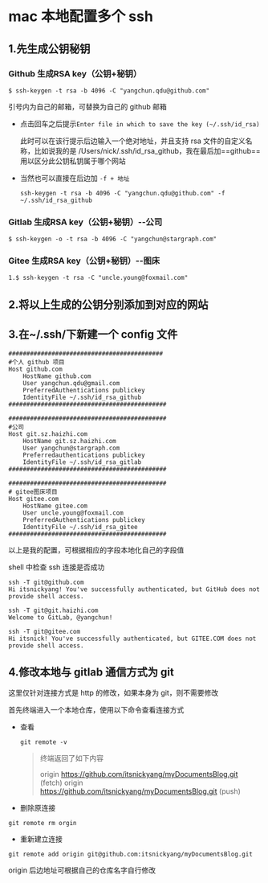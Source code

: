 # mac 本地配置多个 ssh 



## 1.先生成公钥秘钥

### Github 生成RSA key（公钥+秘钥）

```shell
$ ssh-keygen -t rsa -b 4096 -C "yangchun.qdu@github.com"
```

引号内为自己的邮箱，可替换为自己的 github 邮箱

- 点击回车之后提示`Enter file in which to save the key (~/.ssh/id_rsa)`

  此时可以在该行提示后边输入一个绝对地址，并且支持 rsa 文件的自定义名称，比如说我的是 /Users/nick/.ssh/id_rsa_github，我在最后加==github==用以区分此公钥私钥属于哪个网站

- 当然也可以直接在后边加 `-f + 地址`

  ```shell
  ssh-keygen -t rsa -b 4096 -C "yangchun.qdu@github.com" -f  ~/.ssh/id_rsa_github
  ```

  

### Gitlab 生成RSA key（公钥+秘钥）--公司

```shell
$ ssh-keygen -o -t rsa -b 4096 -C "yangchun@stargraph.com"
```

### Gitee 生成RSA key（公钥+秘钥）--图床

```shell
1.$ ssh-keygen -t rsa -C "uncle.young@foxmail.com" 
```

## 2.将以上生成的公钥分别添加到对应的网站

## 3.在~/.ssh/下新建一个 config 文件

```
###########################################
#个人 github 项目
Host github.com
	HostName github.com 
	User yangchun.qdu@gmail.com 
	PreferredAuthentications publickey 
	IdentityFile ~/.ssh/id_rsa_github 
############################################

############################################
#公司
Host git.sz.haizhi.com
	HostName git.sz.haizhi.com
	User yangchun@stargraph.com
	Preferredauthentications publickey
	IdentityFile ~/.ssh/id_rsa_gitlab 
############################################

############################################
# gitee图床项目
Host gitee.com
    HostName gitee.com
    User uncle.young@foxmail.com
    PreferredAuthentications publickey
    IdentityFile ~/.ssh/id_rsa_gitee
############################################
```

以上是我的配置，可根据相应的字段本地化自己的字段值

shell 中检查 ssh 连接是否成功

```
ssh -T git@github.com
Hi itsnickyang! You've successfully authenticated, but GitHub does not provide shell access.

ssh -T git@git.haizhi.com
Welcome to GitLab, @yangchun!

ssh -T git@gitee.com
Hi itsnick! You've successfully authenticated, but GITEE.COM does not provide shell access.
```

## 4.修改本地与 gitlab 通信方式为 git

这里仅针对连接方式是 http 的修改，如果本身为 git，则不需要修改

首先终端进入一个本地仓库，使用以下命令查看连接方式

- 查看

  ```shell
  git remote -v
  ```

  >
  >
  >终端返回了如下内容
  >
  >origin	https://github.com/itsnickyang/myDocumentsBlog.git (fetch)
  >origin	https://github.com/itsnickyang/myDocumentsBlog.git (push)

- 删除原连接

```shell
git remote rm orgin
```

- 重新建立连接

```shell
git remote add origin git@github.com:itsnickyang/myDocumentsBlog.git
```

origin 后边地址可根据自己的仓库名字自行修改